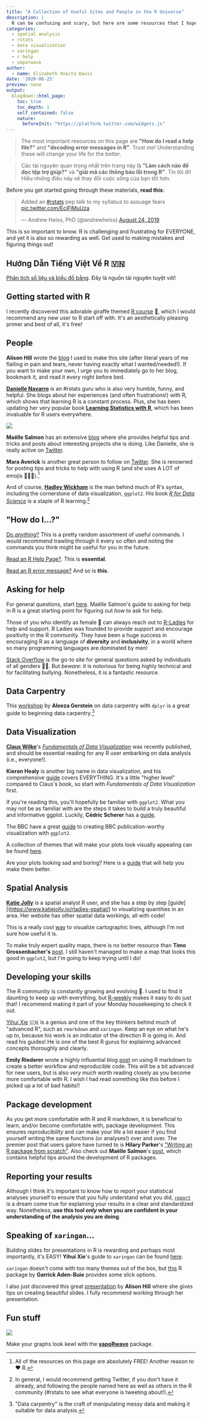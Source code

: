 ```yaml
---
title: "A Collection of Useful Sites and People in the R Universe"
description: |
  R can be confusing and scary, but here are some resources that I hope will be helpful.
categories:
  - spatial analysis
  - rstats
  - data visualization
  - xaringan
  - r help
  - vaporwave
author:
  - name: Elizabeth Oneita Davis
date: '2020-06-25'
preview: none
output:
  blogdown::html_page:
    toc: true
    toc_depth: 1
    self_contained: false
    nature: 
      beforeInit: "https://platform.twitter.com/widgets.js"
---
```




>The most important resources on this page are **"How do I read a help file?"** and  **"decoding error messages in R"**. Trust me! Understanding these will change your life for the better.

>Các tài nguyên quan trọng nhất trên trang này là **"Làm cách nào để đọc tệp trợ giúp?"** và **"giải mã các thông báo lỗi trong R"**. Tin tôi đi! Hiểu những điều này sẽ thay đổi cuộc sống của bạn tốt hơn.

Before you get started going through these materials, **read this**:

<blockquote class="twitter-tweet"><p lang="en" dir="ltr">Added an <a href="https://twitter.com/hashtag/rstats?src=hash&amp;ref_src=twsrc%5Etfw">#rstats</a> pep talk to my syllabus to assuage fears <a href="https://t.co/EciFlMuUza">pic.twitter.com/EciFlMuUza</a></p>&mdash; Andrew Heiss, PhD (@andrewheiss) <a href="https://twitter.com/andrewheiss/status/1165310391750189063?ref_src=twsrc%5Etfw">August 24, 2019</a></blockquote> <script async src="https://platform.twitter.com/widgets.js" charset="utf-8"></script>

This is so important to know. R is challenging and frustrating for EVERYONE, and yet it is also so rewarding as well. Get used to making mistakes and figuring things out!

## Hướng Dẫn Tiếng Việt Về R 🇻🇳

[Phân tích số liệu và biểu đồ bằng](https://cran.r-project.org/doc/contrib/Intro_to_R_Vietnamese.pdf). Đây là nguồn tài nguyên tuyệt vời! 

## Getting started with R
I recently discovered this adorable giraffe themed [R course](https://tinystats.github.io/teacups-giraffes-and-statistics) 🦒, which I would recommend any new user to R start off with. It's an aesthetically pleasing primer and best of all, it's free!

## People 
**Alison Hill** wrote the [blog](https://alison.rbind.io/post/new-year-new-blogdown/) I used to make this site (after literal years of me flailing in pain and tears, never having exactly what I wanted/needed!). If you want to make your own, I urge you to immediately go to her blog, bookmark it, and read it every night before bed.


**[Danielle Navarro](https://twitter.com/djnavarro)** is an #rstats guru who is also very humble, funny, and helpful. She blogs about her experiences (and often frustrations!) with R, which shows that learning R is a constant process. Plus, she has been updating her very popular book **[Learning Statistics with R](https://learningstatisticswithr.com/)**, which has been invaluable for R users everywhere.

![](partyr.gif)

**Maëlle Salmon** has an extensive [blog](https://masalmon.eu/) where she provides helpful tips and tricks and posts about interesting projects she is doing. Like Danielle, she is really active on [Twitter](https://twitter.com/ma_salmon). 

**Mara Averick** is another great person to follow on [Twitter](https://twitter.com/dataandme). She is renowned for posting tips and tricks to help with using R (and she uses A LOT of emojis 🥑💃💁).[^footnote1]

And of course, [**Hadley Wickham**](https://twitter.com/hadleywickham) is the man behind much of R's syntax, including the cornerstone of data visualization, `ggplot2`. His book [*R for Data Science*](https://r4ds.had.co.nz/) is a staple of R learning.[^footnote2] 

## "How do I...?"

[Do *anything*?](https://smach.github.io/R4JournalismBook/HowDoI.html) This is a pretty random assortment of useful commands. I would recommend trawling through it every so often and noting the commands you think might be useful for you in the future. 

[Read an R Help Page?](https://socviz.co/appendix.html#a-little-more-about-r). This is **essential**.

[Read an R error message?](http://rex-analytics.com/decoding-error-messages-r/) And so is **this**.
&nbsp;

## Asking for help

For general questions, start [here](https://masalmon.eu/2018/07/22/wheretogethelp/). Maëlle Salmon's guide to asking for help in R is a great starting point for figuring out *how* to ask for help. 

Those of you who identify as female 👩 can always reach out to [R-Ladies](https://rladies.org/) for help and support. R Ladies was founded to provide support and encourage positivity in the R community. They have been a huge success in encouraging R as a language of **diversity** and **inclusivity**, in a world where so many programming languages are dominated by men!

[Stack Overflow](https://stackoverflow.com/) is the go-to site for general questions asked by individuals of all genders 👨👩. But *beware*: it is notorious for being highly technical and for facilitating bullying. Nonetheless, it is a fantastic resource.
&nbsp;

## Data Carpentry

This [workshop](http://home.cc.umanitoba.ca/~gersteia/MBIO7040/05-dplyr.html) by **Aleeza Gerstein** on data carpentry with `dplyr` is a great guide to beginning data carpentry.[^footnote3]

## Data Visualization

[**Claus Wilke**](https://twitter.com/ClausWilke)'s [*Fundamentals of Data Visualization*](https://serialmentor.com/dataviz/) was recently published, and should be essential reading for any R user embarking on data analysis (i.e., everyone!).


**Kieran Healy** is another big name in data visualization, and his comprehensive [guide](https://socviz.co/) covers EVERYTHING. It's a little "higher level" compared to Claus's book, so start with *Fundamentals of Data Visualization* first.

If you're reading this, you'll hopefully be familiar with `ggplot2`. What you may not be as familiar with are the steps it takes to build a truly beautiful and informative ggplot. Luckily, **Cédric Scherer** has a [guide](https://cedricscherer.netlify.com/2019/05/17/the-evolution-of-a-ggplot-ep.-1/).

The BBC have a great [guide](https://github.com/bbc/bbplot) to creating BBC publication-worthy visualization with `ggplot2`.

A collection of themes that will make your plots look visually appealing can be found [here](https://rfortherestofus.com/2019/08/themes-to-improve-your-ggplot-figures/). 

Are your plots looking sad and boring? Here is a [guide](https://alison.netlify.com/rlm-sad-plot-better/#1) that will help you make them better.

## Spatial Analysis

[**Katie Jolly**](https://twitter.com/katiejolly6) is a spatial analyst R user, and she has a step by step [guide][(https://www.katiejolly.io/rladies-spatial/) to visualizing quantities in an area. Her website has other spatial data workings, all with code!

This is a really cool [way](https://cartographicperspectives.org/index.php/journal/article/view/1536/1726) to visualize cartographic lines, although I'm not sure how useful it is.

To make truly expert quality maps, there is no better resource than **Timo Grossenbacher's** [post](https://timogrossenbacher.ch/2019/04/bivariate-maps-with-ggplot2-and-sf/). I still haven't managed to make a map that looks this good in `ggplot2`, but I'm going to keep trying until I do!

## Developing your skills

The R community is constantly growing and evolving 🌻. I used to find it daunting to keep up with everything, but [R-weekly](https://rweekly.org/) makes it easy to do just that! I recommend making it part of your Monday housekeeping to check it out.

[Yihui Xie](https://yihui.name/en/) 🇨🇳 is a genius and one of the key thinkers behind much of "advanced R", such as `rmarkdown` and `xaringan`. Keep an eye on what he's up to, because his work is an indicator of the direction R is going in. And read his guides! He is one of the best R gurus for explaining advanced concepts thoroughly and clearly.

**Emily Riederer** wrote a highly influential blog [post](https://emilyriederer.netlify.com/post/rmarkdown-driven-development/) on using R markdown to create a better workflow and reproducible code. This will be a bit advanced for new users, but is also *very much* worth reading closely as you become more comfortable with R. I wish I had read something like this before I picked up a lot of bad habits!!

## Package development
As you get more comfortable with R and R markdown, it is beneficial to learn, and/or become comfortable with, package development. This ensures *reproducibility* and can make your life a lot easier if you find yourself writing the same functions (or analyses!) over and over. The premier post that users galore have turned to is **Hilary Parker**'s ["Writing an R package from scratch"](https://hilaryparker.com/2014/04/29/writing-an-r-package-from-scratch/). Also check out **Maëlle Salmon**'s [post](https://masalmon.eu/2017/12/11/goodrpackages/), which contains helpful tips around the development of R packages.

## Reporting your results
Although I think it's important to know how to report your statistical analyses yourself to ensure that you fully understand what you did, [`report`](https://github.com/easystats/report) is a dream come true for explaining your results in a clear and standardized way. Nonetheless, **use this tool *only* when you are confident in your understanding of the analysis you are doing**.

## Speaking of `xaringan`...

Building slides for presentations in R is rewarding and perhaps most importantly, it's EASY! **Yihui Xie**'s guide to `xaringan` can be found [here](https://slides.yihui.name/xaringan/).

`xaringan` doesn't come with too many themes out of the box, but [this](https://github.com/gadenbuie/xaringanthemer) R package by **Garrick Aden-Buie** provides some slick options.

I also just discovered this great [presentation](http://arm.rbind.io/slides/xaringan#1) by **Alison Hill** where she gives tips on creating beautiful slides. I fully recommend working through her presentation.

## Fun stuff

![](vaporwave.jpg)

Make your graphs look kewl with the [**vapoRwave**](https://github.com/moldach/vapoRwave) package.

[^footnote1]: All of the resources on this page are absolutely FREE! Another reason to ❤️ R.

[^footnote2]: In general, I would recommend getting Twitter, if you don't have it already, and following the people named here as well as others in the R community (#rstats to see what everyone is tweeting about!).

[^footnote3]: "Data carpentry" is the craft of manipulating messy data and making it suitable for data analysis.
